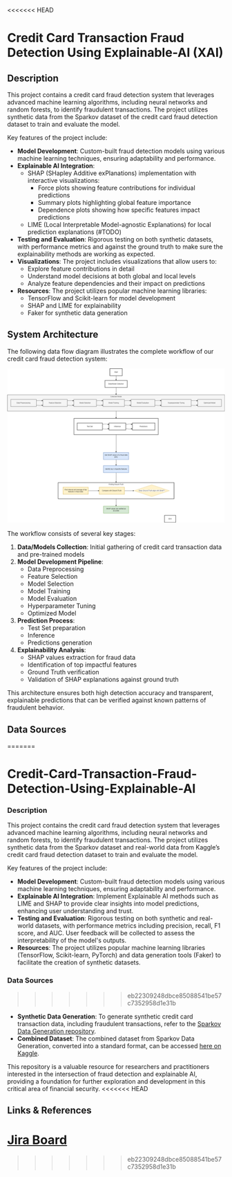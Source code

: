 <<<<<<< HEAD
# Credit Card Transaction Fraud Detection Using Explainable-AI (XAI)

## Description
This project contains a credit card fraud detection system that leverages advanced machine learning algorithms, including neural networks and random forests, to identify fraudulent transactions. The project utilizes synthetic data from the Sparkov dataset of the credit card fraud detection dataset to train and evaluate the model.

Key features of the project include:
- **Model Development**: Custom-built fraud detection models using various machine learning techniques, ensuring adaptability and performance.
- **Explainable AI Integration**: 
  - SHAP (SHapley Additive exPlanations) implementation with interactive visualizations:
    - Force plots showing feature contributions for individual predictions
    - Summary plots highlighting global feature importance
    - Dependence plots showing how specific features impact predictions
  - LIME (Local Interpretable Model-agnostic Explanations) for local prediction explanations (#TODO)
- **Testing and Evaluation**: Rigorous testing on both synthetic datasets, with performance metrics and against the ground truth to make sure the explainability methods are working as expected.
- **Visualizations**: The project includes visualizations that allow users to:
  - Explore feature contributions in detail
  - Understand model decisions at both global and local levels
  - Analyze feature dependencies and their impact on predictions
- **Resources**: The project utilizes popular machine learning libraries:
  - TensorFlow and Scikit-learn for model development
  - SHAP and LIME for explainability
  - Faker for synthetic data generation

## System Architecture
The following data flow diagram illustrates the complete workflow of our credit card fraud detection system:

![alt text](<visualization/Data Flow Diagram.png>)

The workflow consists of several key stages:
1. **Data/Models Collection**: Initial gathering of credit card transaction data and pre-trained models
2. **Model Development Pipeline**:
   - Data Preprocessing
   - Feature Selection
   - Model Selection
   - Model Training
   - Model Evaluation
   - Hyperparameter Tuning
   - Optimized Model
3. **Prediction Process**:
   - Test Set preparation
   - Inference
   - Predictions generation
4. **Explainability Analysis**:
   - SHAP values extraction for fraud data
   - Identification of top impactful features
   - Ground Truth verification
   - Validation of SHAP explanations against ground truth

This architecture ensures both high detection accuracy and transparent, explainable predictions that can be verified against known patterns of fraudulent behavior.

## Data Sources
=======
# Credit-Card-Transaction-Fraud-Detection-Using-Explainable-AI

### Description
This project contains the credit card fraud detection system that leverages advanced machine learning algorithms, including neural networks and random forests, to identify fraudulent transactions. The project utilizes synthetic data from the Sparkov dataset and real-world data from Kaggle’s credit card fraud detection dataset to train and evaluate the model.

Key features of the project include:
- **Model Development**: Custom-built fraud detection models using various machine learning techniques, ensuring adaptability and performance.
- **Explainable AI Integration**: Implement Explainable AI methods such as LIME and SHAP to provide clear insights into model predictions, enhancing user understanding and trust.
- **Testing and Evaluation**: Rigorous testing on both synthetic and real-world datasets, with performance metrics including precision, recall, F1 score, and AUC. User feedback will be collected to assess the interpretability of the model's outputs.
- **Resources**: The project utilizes popular machine learning libraries (TensorFlow, Scikit-learn, PyTorch) and data generation tools (Faker) to facilitate the creation of synthetic datasets.

### Data Sources
>>>>>>> eb22309248dbce85088541be57c7352958d1e31b
- **Synthetic Data Generation**: To generate synthetic credit card transaction data, including fraudulent transactions, refer to the [Sparkov Data Generation repository](https://github.com/namebrandon/Sparkov_Data_Generation).
- **Combined Dataset**: The combined dataset from Sparkov Data Generation, converted into a standard format, can be accessed [here on Kaggle](https://www.kaggle.com/datasets/kartik2112/fraud-detection).

This repository is a valuable resource for researchers and practitioners interested in the intersection of fraud detection and explainable AI, providing a foundation for further exploration and development in this critical area of financial security.
<<<<<<< HEAD

## Links & References
[Jira Board](https://laiminhthong1.atlassian.net/jira/core/projects/CCTFDUX/board?atlOrigin=eyJpIjoiMGVjZTM2MzYxZGEyNGY3Y2E1ZGU1ODIzYjdkMTU0MzgiLCJwIjoiaiJ9)
=======
>>>>>>> eb22309248dbce85088541be57c7352958d1e31b
